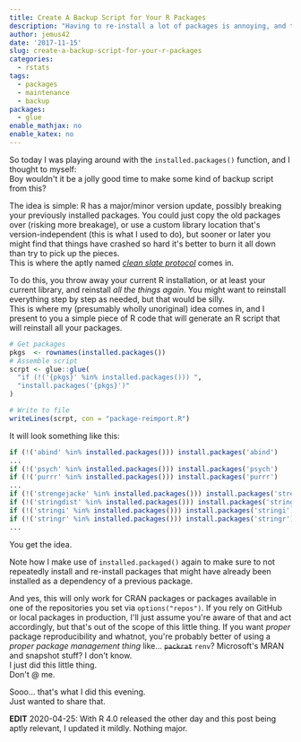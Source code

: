 ```yaml
---
title: Create A Backup Script for Your R Packages
description: "Having to re-install a lot of packages is annoying, and this is at least one possibility to help you along the way"
author: jemus42
date: '2017-11-15'
slug: create-a-backup-script-for-your-r-packages
categories:
  - rstats
tags:
  - packages
  - maintenance
  - backup
packages:
  - glue
enable_mathjax: no
enable_katex: no
---
```


So today I was playing around with the `installed.packages()` function, and I thought to myself:  
Boy wouldn't it be a jolly good time to make some kind of backup script from this?

The idea is simple: R has a major/minor version update, possibly breaking your previously installed packages. 
You could just copy the old packages over (risking more breakage), or use a custom library location that's version-independent (this is what I used to do), but sooner or later you might find that things have crashed so hard it's better to burn it all down than try to pick up the pieces.  
This is where the aptly named [*clean slate protocol*](https://rud.is/b/2017/06/10/engaging-the-tidyverse-clean-slate-protocol/) comes in.  

To do this, you throw away your current R installation, or at least your current library, and reinstall *all the things again*. You might want to reinstall everything step by step as needed, but that would be silly.  
This is where my (presumably wholly unoriginal) idea comes in, and I present to you a simple piece of R code that will generate an R script that will reinstall all your packages.  

```r
# Get packages
pkgs  <- rownames(installed.packages())
# Assemble script
scrpt <- glue::glue(
  "if (!('{pkgs}' %in% installed.packages())) ",
  "install.packages('{pkgs}')"
)

# Write to file
writeLines(scrpt, con = "package-reimport.R")
```

It will look something like this:

```r
if (!('abind' %in% installed.packages())) install.packages('abind')
...
if (!('psych' %in% installed.packages())) install.packages('psych')
if (!('purrr' %in% installed.packages())) install.packages('purrr')
...
if (!('strengejacke' %in% installed.packages())) install.packages('strengejacke')
if (!('stringdist' %in% installed.packages())) install.packages('stringdist')
if (!('stringi' %in% installed.packages())) install.packages('stringi')
if (!('stringr' %in% installed.packages())) install.packages('stringr')
...
```

You get the idea.  

Note how I make use of `installed.packaged()` again to make sure to not repeatedly install and re-install packages that might have already been installed as a dependency of a previous package.  

And yes, this will only work for CRAN packages or packages available in one of the repositories you set via `options("repos")`. If you rely on GitHub or local packages in production, I'll just assume you're aware of that and act accordingly, but that's out of the scope of this little thing. If you want *proper* package reproducibility and whatnot, you're probably better of using a *proper package management thing* like… ~~`packrat`~~ `renv`? Microsoft's MRAN and snapshot stuff? I don't know.  
I just did this little thing.  
Don't @ me.

Sooo… that's what I did this evening.  
Just wanted to share that.

**EDIT** 2020-04-25: With R 4.0 released the other day and this post being aptly relevant, I updated it mildly. Nothing major.
